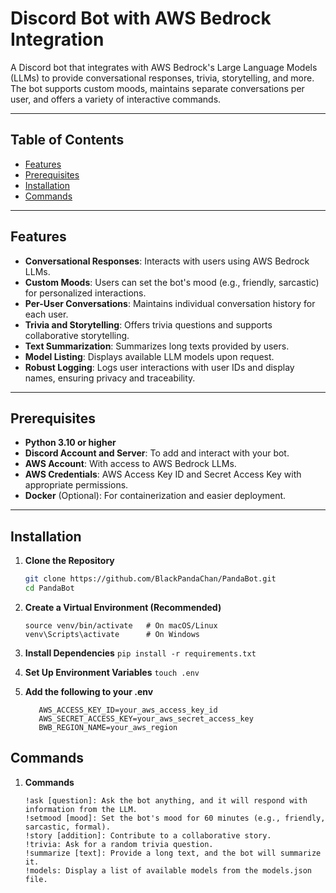 # Discord Bot with AWS Bedrock Integration

A Discord bot that integrates with AWS Bedrock's Large Language Models (LLMs) to provide conversational responses, trivia, storytelling, and more. The bot supports custom moods, maintains separate conversations per user, and offers a variety of interactive commands.

---

## Table of Contents

- [Features](#features)
- [Prerequisites](#prerequisites)
- [Installation](#installation)
- [Commands](#commands)

---

## Features

- **Conversational Responses**: Interacts with users using AWS Bedrock LLMs.
- **Custom Moods**: Users can set the bot's mood (e.g., friendly, sarcastic) for personalized interactions.
- **Per-User Conversations**: Maintains individual conversation history for each user.
- **Trivia and Storytelling**: Offers trivia questions and supports collaborative storytelling.
- **Text Summarization**: Summarizes long texts provided by users.
- **Model Listing**: Displays available LLM models upon request.
- **Robust Logging**: Logs user interactions with user IDs and display names, ensuring privacy and traceability.

---

## Prerequisites

- **Python 3.10 or higher**
- **Discord Account and Server**: To add and interact with your bot.
- **AWS Account**: With access to AWS Bedrock LLMs.
- **AWS Credentials**: AWS Access Key ID and Secret Access Key with appropriate permissions.
- **Docker** (Optional): For containerization and easier deployment.

---

## Installation

1. **Clone the Repository**

   ```bash
   git clone https://github.com/BlackPandaChan/PandaBot.git
   cd PandaBot
2. **Create a Virtual Environment (Recommended)**
   ```python3 -m venv venv
   source venv/bin/activate   # On macOS/Linux
   venv\Scripts\activate      # On Windows
   ```
3. **Install Dependencies**
   ```pip install -r requirements.txt```
4. **Set Up Environment Variables**
   ```touch .env```
5. **Add the following to your .env**
   ```DISCORD_BOT_TOKEN=your_discord_bot_token
      AWS_ACCESS_KEY_ID=your_aws_access_key_id
      AWS_SECRET_ACCESS_KEY=your_aws_secret_access_key
      BWB_REGION_NAME=your_aws_region
   ```

## Commands

1. **Commands**
   ```Here are some of the commands the bot supports:
   !ask [question]: Ask the bot anything, and it will respond with information from the LLM.
   !setmood [mood]: Set the bot's mood for 60 minutes (e.g., friendly, sarcastic, formal).
   !story [addition]: Contribute to a collaborative story.
   !trivia: Ask for a random trivia question.
   !summarize [text]: Provide a long text, and the bot will summarize it.
   !models: Display a list of available models from the models.json file.
   ```



